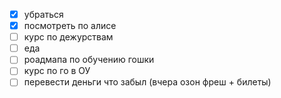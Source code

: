 - [x] убраться
- [x] посмотреть по алисе
- [ ] курс по дежурствам
- [ ] еда
- [ ] роадмапа по обучению гошки
- [ ] курс по го в ОУ
- [ ] перевести деньги что забыл (вчера озон фреш + билеты)
